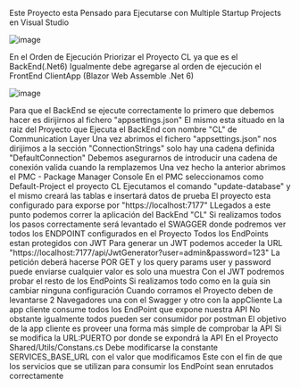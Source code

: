 Este Proyecto esta Pensado para Ejecutarse con Multiple Startup Projects en Visual Studio 

![image](https://github.com/yfelo820/ShopApp/assets/77872958/6e055554-fa07-4a40-9ff5-c79262939626)

En el Orden de Ejecución Priorizar el Proyecto CL ya que es el BackEnd(.Net6)
Igualmente debe agregarse al orden de ejecución el FrontEnd ClientApp (Blazor Web Assemble .Net 6)

![image](https://github.com/yfelo820/ShopApp/assets/77872958/43a0286b-c421-4ded-a354-bc909071974d)


Para que el BackEnd se ejecute correctamente lo primero que debemos hacer es dirijirnos al fichero "appsettings.json"
El mismo esta situado en la raiz del Proyecto que Ejecuta el BackEnd con nombre "CL" de Communication Layer
Una vez abrimos el fichero "appsettings.json" nos dirijimos a la sección "ConnectionStrings" solo hay una cadena definida "DefaultConnection" 
Debemos asegurarnos de introducir una cadena de conexión valida cuando la remplazemos 
Una vez hecho la anterior abrimos el PMC - Package Manager Console 
En el PMC seleccionamos como Default-Project el proyecto CL
Ejecutamos el comando "update-database" y el mismo creará las tablas e insertará datos de prueba
El proyecto esta configurado para exporse por "https://localhost:7177" 
LLegados a este punto podemos correr la aplicación del BackEnd "CL"
Si realizamos todos los pasos correctamente será levantado el SWAGGER donde podremos ver todos los ENDPOINT configurados en el Proyecto
Todos los EndPoints estan protegidos con JWT 
Para generar un JWT podemos acceder la URL "https://localhost:7177/api/JwtGenerator?user=admin&password=123"
La petición deberá hacerse POR GET y los query params user y password puede enviarse cualquier valor es solo una muestra
Con el JWT podremos probar el resto de los EndPoints
Si realizamos todo como en la guía sin cambiar ninguna configuración
Cuando corramos el Proyecto deben de levantarse 2 Navegadores una con el Swagger y otro con la appCliente
La app cliente consume todos los EndPoint que expone nuestra API
No obstante igualmente todos pueden ser consumidor por postman 
El objetivo de la app cliente es proveer una forma más simple de comprobar la API
Si se modifica la URL:PUERTO por donde se expondrá la API 
En el Proyecto Shared/Utils/Constans.cs
Debe modificarse la constante SERVICES_BASE_URL con el valor que modificamos
Este con el fin de que los servicios que se utilizan para consumir los EndPoint sean enrutados correctamente
